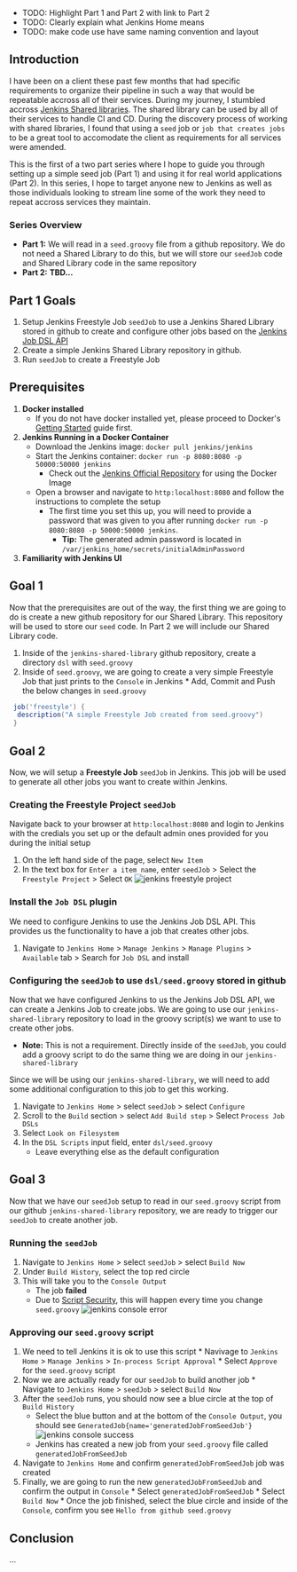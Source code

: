 
* TODO: Highlight Part 1 and Part 2 with link to Part 2
* TODO: Clearly explain what Jenkins Home means
* TODO: make code use have same naming convention and layout

## Introduction
I have been on a client these past few months that had specific requirements to organize their pipeline in such a way that would be repeatable accross all of their services. During my journey, I stumbled accross [Jenkins Shared libraries](https://jenkins.io/doc/book/pipeline/shared-libraries/). The shared library can be used by all of their services to handle CI and CD. During the discovery process of working with shared libraries, I found that using a `seed` job or `job that creates jobs` to be a great tool to accomodate the client as requirements for all services were amended. 

This is the first of a two part series where I hope to guide you through setting up a simple seed job (Part 1) and using it for real world applications (Part 2). In this series, I hope to target anyone new to Jenkins as well as those individuals looking to stream line some of the work they need to repeat accross services they maintain.

### Series Overview
* **Part 1:** We will read in a `seed.groovy` file from a github repository. We do not need a Shared Library to do this, but we will store our `seedJob` code and Shared Library code in the same repository
* **Part 2:** **TBD...**

## Part 1 Goals
1. Setup Jenkins Freestyle Job `seedJob` to use a Jenkins Shared Library stored in github to create and configure other jobs based on the [Jenkins Job DSL API](https://jenkinsci.github.io/job-dsl-plugin/)
2. Create a simple Jenkins Shared Library repository in github.
3. Run `seedJob` to create a Freestyle Job 

## Prerequisites
1. **Docker installed** 
   * If you do not have docker installed yet, please proceed to Docker's [Getting Started](https://docs.docker.com/get-started/) guide first.
2. **Jenkins Running in a Docker Container**
    * Download the Jenkins image: `docker pull jenkins/jenkins`
    * Start the Jenkins container: `docker run -p 8080:8080 -p 50000:50000 jenkins`
      * Check out the [Jenkins Official Repository](https://hub.docker.com/_/jenkins/) for using the Docker Image 
    * Open a browser and navigate to `http:localhost:8080` and follow the instructions to complete the setup
      * The first time you set this up, you will need to provide a password that was given to you after running `docker run -p 8080:8080 -p 50000:50000 jenkins`. 
         * **Tip:** The generated admin password is located in `/var/jenkins_home/secrets/initialAdminPassword`
3. **Familiarity with Jenkins UI**

## Goal 1
Now that the prerequisites are out of the way, the first thing we are going to do is create a new github repository for our Shared Library. This repository will be used to store our `seed` code. In Part 2 we will include our Shared Library code.

  1. Inside of the `jenkins-shared-library` github repository, create a directory `dsl` with `seed.groovy`
  2. Inside of `seed.groovy`, we are going to create a very simple Freestyle Job that just prints to the `Console` in Jenkins
    * Add, Commit and Push the below changes in `seed.groovy`
   ```groovy
    job('freestyle') {
     description("A simple Freestyle Job created from seed.groovy")
    }
   ```

## Goal 2
Now, we will setup a **Freestyle Job** `seedJob` in Jenkins. This job will be used to generate all other jobs you want to create within Jenkins. 

### Creating the Freestyle Project `seedJob`
Navigate back to your browser at `http:localhost:8080` and login to Jenkins with the credials you set up or the default admin ones provided for you during the initial setup

  1. On the left hand side of the page, select `New Item`
  2. In the text box for `Enter a item name`, enter `seedJob` > Select the `Freestyle Project` > Select `OK`
  ![jenkins freestyle project](https://raw.githubusercontent.com/kcrane3576/blog-usa/master/images/2018/05/jenkins-shared-library-1.1.png)

### Install the `Job DSL` plugin
We need to configure Jenkins to use the Jenkins Job DSL API. This provides us the functionality to have a job that creates other jobs.

  1. Navigate to `Jenkins Home` > `Manage Jenkins` > `Manage Plugins` > `Available` tab > Search for `Job DSL` and install

### Configuring the `seedJob` to use `dsl/seed.groovy` stored in github
Now that we have configured Jenkins to us the Jenkins Job DSL API, we can create a Jenkins Job to create jobs. We are going to use our `jenkins-shared-library` repository to load in the groovy script(s) we want to use to create other jobs. 
 * **Note:** This is not a requirement. Directly inside of the `seedJob`, you could add a groovy script to do the same thing we are doing in our `jenkins-shared-library`

Since we will be using our `jenkins-shared-library`, we will need to add some additional configuration to this job to get this working.

   1. Navigate to `Jenkins Home` > select `seedJob` > select `Configure` 
   2. Scroll to the `Build` section > select `Add Build step` > Select `Process Job DSLs`
   3. Select `Look on Filesystem`
   4. In the `DSL Scripts` input field, enter `dsl/seed.groovy`
       * Leave everything else as the default configuration
  
##  Goal 3
Now that we have our `seedJob` setup to read in our `seed.groovy` script from our github `jenkins-shared-library` repository, we are ready to trigger our `seedJob` to create another job.

### Running the `seedJob`
  1. Navigate to `Jenkins Home` > select `seedJob` > select `Build Now` 
  2. Under `Build History`, select the top red circle
  3. This will take you to the `Console Output`
     * The job **failed**
     * Due to [Script Security](https://github.com/jenkinsci/job-dsl-plugin/wiki/Script-Security), this will happen every time you change `seed.groovy`
     ![jenkins console error](https://raw.githubusercontent.com/kcrane3576/blog-usa/master/images/2018/05/jenkins-shared-library-1.2.png)
      
### Approving our `seed.groovy` script

  1. We need to tell Jenkins it is ok to use this script
    * Navivage to `Jenkins Home` > `Manage Jenkins` > `In-process Script Approval`
    * Select `Approve` for the `seed.groovy` script
  2. Now we are actually ready for our `seedJob` to build another job
    * Navigate to `Jenkins Home` > `seedJob` > select `Build Now`
  3. After the `seedJob` runs, you should now see a blue circle at the top of `Build History`
     * Select the blue button and at the bottom of the `Console Output`, you should see `GeneratedJob{name='generatedJobFromSeedJob'}`
     ![jenkins console success](https://raw.githubusercontent.com/kcrane3576/blog-usa/master/images/2018/05/jenkins-shared-library-1.4.png)
      * Jenkins has created a new job from your `seed.groovy` file called `generatedJobFromSeedJob`
  4. Navigate to `Jenkins Home` and confirm `generatedJobFromSeedJob` job was created
  5. Finally, we are going to run the new `generatedJobFromSeedJob` and confirm the output in `Console`
    * Select `generatedJobFromSeedJob`
    * Select `Build Now`
    * Once the job finished, select the blue circle and inside of the `Console`, confirm you see `Hello from github seed.groovy`
    
## Conclusion
...
      
